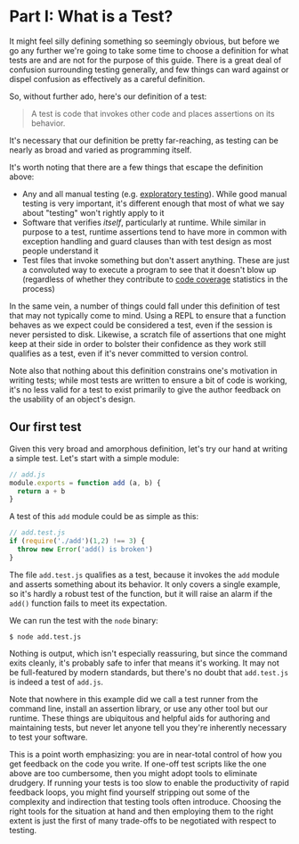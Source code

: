 # Part I: What is a Test?

It might feel silly defining something so seemingly obvious, but before we go
any further we're going to take some time to choose a definition for what tests
are and are not for the purpose of this guide. There is a great deal of
confusion surrounding testing generally, and few things can ward against or
dispel confusion as effectively as a careful definition.

So, without further ado, here's our definition of a test:

> A test is code that invokes other code and places assertions on its behavior.

It's necessary that our definition be pretty far-reaching, as testing can be
nearly as broad and varied as programming itself.

It's worth noting that there are a few things that escape the definition above:

* Any and all manual testing (e.g. [exploratory
  testing](https://en.wikipedia.org/wiki/Exploratory_testing)). While good
  manual testing is very important, it's different enough that most of what we
  say about "testing" won't rightly apply to it
* Software that verifies _itself_, particularly at runtime. While similar in
  purpose to a test, runtime assertions tend to have more in common with
  exception handling and guard clauses than with test design as most people
  understand it
* Test files that invoke something but don't assert anything. These are just a
  convoluted way to execute a program to see that it doesn't blow up (regardless
  of whether they contribute to [code
  coverage](https://en.wikipedia.org/wiki/Code_coverage) statistics in the
  process)

In the same vein, a number of things could fall under this definition of test
that may not typically come to mind. Using a REPL to ensure that a function
behaves as we expect could be considered a test, even if the session is never
persisted to disk. Likewise, a scratch file of assertions that one might keep at
their side in order to bolster their confidence as they work still qualifies as
a test, even if it's never committed to version control.

Note also that nothing about this definition constrains one's motivation in
writing tests; while most tests are written to ensure a bit of code is working,
it's no less valid for a test to exist primarily to give the author feedback on
the usability of an object's design.

## Our first test

Given this very broad and amorphous definition, let's try our hand at writing a
simple test. Let's start with a simple module:

```js
// add.js
module.exports = function add (a, b) {
  return a + b
}
```

A test of this `add` module could be as simple as this:

```js
// add.test.js
if (require('./add')(1,2) !== 3) {
  throw new Error('add() is broken')
}
```

The file `add.test.js` qualifies as a test, because it invokes the `add` module
and asserts something about its behavior. It only covers a single example, so
it's hardly a robust test of the function, but it will raise an
alarm if the `add()` function fails to meet its expectation.

We can run the test with the `node` binary:

```
$ node add.test.js
```

Nothing is output, which isn't especially reassuring, but since the command
exits cleanly, it's probably safe to infer that means it's working. It
may not be full-featured by modern standards, but there's no doubt that
`add.test.js` is indeed a test of `add.js`.

Note that nowhere in this example did we call a test runner from the command
line, install an assertion library, or use any other tool but our runtime.
These things are ubiquitous and helpful aids for authoring and maintaining
tests, but never let anyone tell you they're inherently necessary to test
your software.

This is a point worth emphasizing: you are in near-total control of how you get
feedback on the code you write. If one-off test scripts like the one above are
too cumbersome, then you might adopt tools to eliminate drudgery.
If running your tests is too slow to enable the productivity of rapid feedback
loops, you might find yourself stripping out some of the complexity and
indirection that testing tools often introduce.  Choosing the right tools for
the situation at hand and then employing them to the right extent is just the
first of many trade-offs to be negotiated with respect to testing.
